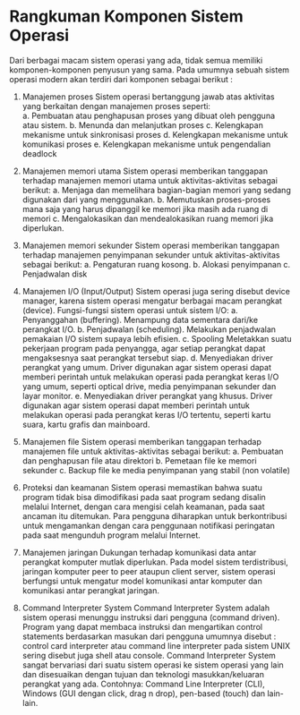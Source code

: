 # Rangkuman Komponen Sistem Operasi

Dari berbagai macam sistem operasi yang ada, tidak semua memiliki komponen-komponen penyusun yang sama. Pada umumnya sebuah sistem operasi modern akan terdiri dari komponen sebagai berikut :

1. Manajemen proses
   Sistem operasi bertanggung jawab atas aktivitas yang berkaitan
   dengan manajemen proses seperti:  
   a. Pembuatan atau penghapusan proses yang dibuat oleh pengguna atau sistem.
   b. Menunda dan melanjutkan proses
   c. Kelengkapan mekanisme untuk sinkronisasi proses
   d. Kelengkapan mekanisme untuk komunikasi proses
   e. Kelengkapan mekanisme untuk pengendalian deadlock

2. Manajemen memori utama
   Sistem operasi memberikan tanggapan terhadap manajemen memori utama untuk aktivitas-aktivitas sebagai berikut:
   a. Menjaga dan memelihara bagian-bagian memori yang sedang digunakan dari yang menggunakan.
   b. Memutuskan proses-proses mana saja yang harus dipanggil ke memori jika masih ada ruang di memori
   c. Mengalokasikan dan mendealokasikan ruang memori jika diperlukan.

3. Manajemen memori sekunder
   Sistem operasi memberikan tanggapan terhadap manajemen penyimpanan sekunder untuk aktivitas-aktivitas sebagai berikut:
   a. Pengaturan ruang kosong.
   b. Alokasi penyimpanan
   c. Penjadwalan disk

4. Manajemen I/O (Input/Output)
   Sistem operasi juga sering disebut device manager, karena sistem operasi mengatur berbagai macam perangkat (device). Fungsi-fungsi sistem operasi untuk sistem I/O:
   a. Penyanggahan (buffering). Menampung data sementara dari/ke perangkat I/O.
   b. Penjadwalan (scheduling). Melakukan penjadwalan pemakaian I/O sistem supaya lebih efisien.
   c. Spooling Meletakkan suatu pekerjaan program pada penyangga, agar setiap perangkat dapat mengaksesnya saat perangkat tersebut siap.
   d. Menyediakan driver perangkat yang umum. Driver digunakan agar sistem operasi dapat memberi perintah untuk melakukan operasi pada perangkat keras I/O yang umum, seperti optical drive, media penyimpanan sekunder dan layar monitor.
   e. Menyediakan driver perangkat yang khusus. Driver digunakan agar sistem operasi dapat memberi perintah untuk melakukan operasi pada perangkat keras I/O tertentu, seperti kartu suara, kartu grafis dan mainboard.

5. Manajemen file
   Sistem operasi memberikan tanggapan terhadap manajemen file untuk aktivitas-aktivitas sebagai berikut:
   a. Pembuatan dan penghapusan file atau direktori
   b. Pemetaan file ke memori sekunder
   c. Backup file ke media penyimpanan yang stabil (non volatile)

6. Proteksi dan keamanan
   Sistem operasi memastikan bahwa suatu program tidak bisa dimodifikasi pada saat program sedang disalin melalui Internet, dengan cara mengisi celah keamanan, pada saat ancaman itu ditemukan. Para pengguna diharapkan untuk berkontribusi untuk mengamankan dengan cara penggunaan notifikasi peringatan pada saat mengunduh program melalui Internet.

7. Manajemen jaringan
   Dukungan terhadap komunikasi data antar perangkat komputer mutlak diperlukan. Pada model sistem terdistribusi, jaringan komputer peer to peer ataupun client server, sistem operasi berfungsi untuk mengatur model komunikasi antar komputer dan komunikasi antar perangkat jaringan.

8. Command Interpreter System
   Command Interpreter System adalah sistem operasi menunggu instruksi dari pengguna (command driven). Program yang dapat membaca instruksi dan mengartikan control statements berdasarkan masukan dari pengguna umumnya disebut : control card interpreter atau command line interpreter pada sistem UNIX sering disebut juga shell atau console. Command Interpreter System sangat bervariasi dari suatu sistem operasi ke sistem operasi yang lain dan disesuaikan dengan tujuan dan teknologi masukkan/keluaran perangkat yang ada. Contohnya: Command Line Interpreter (CLI), Windows (GUI dengan click, drag n drop), pen-based (touch) dan lain-lain.
